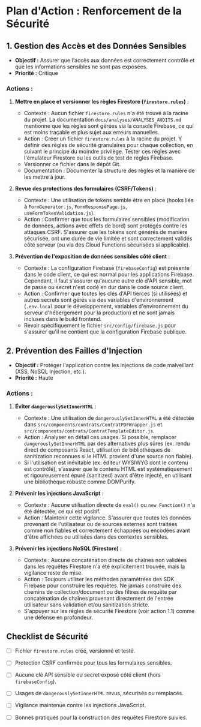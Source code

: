# Plan d'Action : Renforcement de la Sécurité

## 1. Gestion des Accès et des Données Sensibles

- **Objectif :** Assurer que l'accès aux données est correctement contrôlé et que les informations sensibles ne sont pas exposées.
- **Priorité :** Critique

### Actions :

1.  **Mettre en place et versionner les règles Firestore (`firestore.rules`)** :
    *   Contexte : Aucun fichier `firestore.rules` n'a été trouvé à la racine du projet. La documentation `docs/analyses/ANALYSES_AUDITS.md` mentionne que les règles sont gérées via la console Firebase, ce qui est moins traçable et plus sujet aux erreurs manuelles.
    *   Action : Créer un fichier `firestore.rules` à la racine du projet. Y définir des règles de sécurité granulaires pour chaque collection, en suivant le principe du moindre privilège. Tester ces règles avec l'émulateur Firestore ou les outils de test de règles Firebase.
    *   Versionner ce fichier dans le dépôt Git.
    *   Documentation : Documenter la structure des règles et la manière de les mettre à jour.

2.  **Revue des protections des formulaires (CSRF/Tokens)** :
    *   Contexte : Une utilisation de tokens semble être en place (hooks liés à `FormGenerator.js`, `FormResponsePage.js`, `useFormTokenValidation.js`).
    *   Action : Confirmer que tous les formulaires sensibles (modification de données, actions avec effets de bord) sont protégés contre les attaques CSRF. S'assurer que les tokens sont générés de manière sécurisée, ont une durée de vie limitée et sont correctement validés côté serveur (ou via des Cloud Functions sécurisées si applicable).

3.  **Prévention de l'exposition de données sensibles côté client** :
    *   Contexte : La configuration Firebase (`firebaseConfig`) est présente dans le code client, ce qui est normal pour les applications Firebase. Cependant, il faut s'assurer qu'aucune autre clé d'API sensible, mot de passe ou secret n'est codé en dur dans le code source client.
    *   Action : Confirmer que toutes les clés d'API tierces (si utilisées) et autres secrets sont gérés via des variables d'environnement (`.env.local` pour le développement, variables d'environnement du serveur d'hébergement pour la production) et ne sont jamais incluses dans le build frontend.
    *   Revoir spécifiquement le fichier `src/config/firebase.js` pour s'assurer qu'il ne contient que la configuration Firebase publique.

## 2. Prévention des Failles d'Injection

- **Objectif :** Protéger l'application contre les injections de code malveillant (XSS, NoSQL Injection, etc.).
- **Priorité :** Haute

### Actions :

1.  **Éviter `dangerouslySetInnerHTML`** :
    *   Contexte : Une utilisation de `dangerouslySetInnerHTML` a été détectée dans `src/components/contrats/ContratPDFWrapper.js` et `src/components/contrats/ContratTemplateEditor.js`.
    *   Action : Analyser en détail ces usages. Si possible, remplacer `dangerouslySetInnerHTML` par des alternatives plus sûres (ex: rendu direct de composants React, utilisation de bibliothèques de sanitization reconnues si le HTML provient d'une source non fiable).
    *   Si l'utilisation est inévitable (ex: éditeur WYSIWYG dont le contenu est contrôlé), s'assurer que le contenu HTML est systématiquement et rigoureusement épuré (sanitized) avant d'être injecté, en utilisant une bibliothèque robuste comme DOMPurify.

2.  **Prévenir les injections JavaScript** :
    *   Contexte : Aucune utilisation directe de `eval()` ou `new Function()` n'a été détectée, ce qui est positif.
    *   Action : Maintenir cette vigilance. S'assurer que toutes les données provenant de l'utilisateur ou de sources externes sont traitées comme non fiables et correctement échappées ou encodées avant d'être affichées ou utilisées dans des contextes sensibles.

3.  **Prévenir les injections NoSQL (Firestore)** :
    *   Contexte : Aucune concaténation directe de chaînes non validées dans les requêtes Firestore n'a été explicitement trouvée, mais la vigilance reste de mise.
    *   Action : Toujours utiliser les méthodes paramétrées des SDK Firebase pour construire les requêtes. Ne jamais construire des chemins de collection/document ou des filtres de requête par concaténation de chaînes provenant directement de l'entrée utilisateur sans validation et/ou sanitization stricte.
    *   S'appuyer sur les règles de sécurité Firestore (voir action 1.1) comme une défense en profondeur.

## Checklist de Sécurité

- [ ] Fichier `firestore.rules` créé, versionné et testé.
- [ ] Protection CSRF confirmée pour tous les formulaires sensibles.
- [ ] Aucune clé API sensible ou secret exposé côté client (hors `firebaseConfig`).
- [ ] Usages de `dangerouslySetInnerHTML` revus, sécurisés ou remplacés.
- [ ] Vigilance maintenue contre les injections JavaScript.
- [ ] Bonnes pratiques pour la construction des requêtes Firestore suivies.

